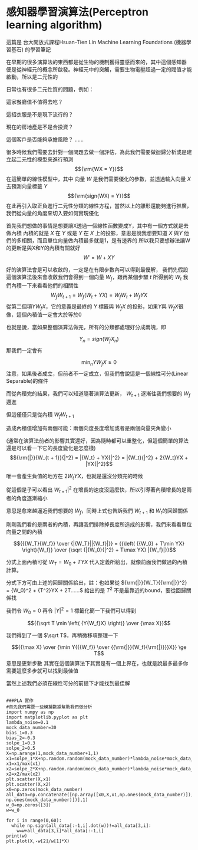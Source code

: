 # 感知器學習演算法(Perceptron learning algorithm)
這篇是 台大開放式課程Hsuan-Tien Lin Machine Learning Foundations (機器學習基石) 的學習筆記

在早期的很多演算法的東西都是從生物的機制獲得靈感而來的，其中這個感知器
便是從神經元的概念所啟發。神經元中的突觸，需要生物電壓超過一定的閥值才能啟動，所以是二元性的

日常也有很多二元性質的問題，例如：

這家餐廳值不值得去吃？

這招衣服是不是現下流行的？

現在的房地產是不是合投資？

這個客戶是否能夠承擔風險？
......

很多時候我們需要去針對一個問題去做一個評估，為此我們需要做迴歸分析或是建立起二元性的模型來進行預測
$${\rm{WX = Y}}$$
在這簡單的線性模型中，其中 向量 $W$ 是我們需要優化的參數，並透過輸入向量 $X$ 去預測向量標籤 $Y$
$${\rm{sign(WX) = Y}}$$
在此再引入取正負進行二元性分類的線性方程，當然以上的雛形還能夠進行推廣，我們從向量的角度來切入要如何實現優化

首先我們想做的事情是想要讓X透過一個線性函數變成Y，其中有一個方式就是去做內積
內積的就是 $X$ 在 $Y$ 或是 $Y$ 在 $X$ 上的投影，意思是說我想要知道 $X$ 與$Y$ 他們的多相關，而且單位向量做內積最多就是1，是有邊界的
所以我只要想辦法讓W的更新是與X和Y的內積有關就好
$$W' = W + XY$$

好的演算法會是可以收斂的，一定是在有限步數內可以得到最優解，
我們先假設這個演算法後來會收斂我們會得到一個向量 $W_f$，跟再某個步驟 $t$ 所得到的 $W_t$
我們內積一下來看看他們的相關性
$${W_f}{W_{t + 1}} = {W_f}\left( {{W_t} + YX} \right) = {W_f}{W_t} + {W_f}YX$$
從第二個項$Y{W_f}X$，它的意義是最終的 $Y$ 標籤與 $W_fX$ 的投影，如果$Y$與 $W_fX$很像，這個內積值一定會大於等於0

也就是說，當如果整個演算法做完，所有的分類都處理好分成兩塊，即

$${Y_n} = sign({W_f}{X_n})$$
那我們一定會有

$${\min_n}Y{W_f}X \ge 0$$
注意，如果後者成立，但前者不一定成立，但我們會說這是一個線性可分(Linear Separable)的條件

而從內積完的結果，我們可以知道隨著演算法更新， $W_{t+1}$ 逐漸往我們想要的 $W_{f}$ 邁進

但這僅僅只是從內積 ${W_f}{W_{t + 1}}$

造成內積值增加有兩個可能：兩個向度長度增加或者是兩個向量夾角變小

(通常在演算法前者的影響其實還好，因為隨時都可以重整化，但這個簡單的算法還是可以看一下它的長度變化是怎麼樣)
$${\rm{|}}{W_{t + 1}}{|^2} = |{W_t} + YX{|^2} = |{W_t}{|^2} + 2{W_t}YX + |YX{|^2}$$

唯一會產生負值的地方在 $2{W_t}{Y}{X}$，也就是還沒分類完的時候

從這個是子可以看出 ${W_{t + 1}}{|^2}$ 在增長的速度沒這麼快，所以引導著內積增長的是兩者的角度逐漸縮小

意思是愈來越逼近我們想要的 $W_f$，同時上式也告訴我們 $W_{t + 1}$ 和 $W_{t}$的回歸關係

剛剛我們看的是兩者的內積，再讓我們排除掉長度所造成的影響，我們來看看單位向量之間的內積

$${{{W_T}{W_f}} \over {|{W_T}||{W_f}|}} = {{\left( {{W_0} + T\min YX} \right){W_f}} \over {\sqrt {|{W_0}{|^2} + T\max YX} |{W_f}|}}$$

分式上面內積可從 $W_T=W_0+TYX$ 代入定義所給出，就像前面我們做過的內積計算。

分式下方可由上述的回歸關係給出，註：也如果從 ${\rm{|}}{W_T}{{\rm{|}}^2} = {W_0}^2 + {T^2}YX + 2T......$ 給出的是 $T^2$ 不是最靠近的bound，要從回歸關係找

我們令 $W_0=0$ 再令 $|Y{|^2} = 1$ 標籤化簡一下我們可以得到 

$${{\sqrt T \min \left( {Y{W_f}X} \right)} \over {\max X}}$$

我們得到了一個 $\sqrt T$，再稍微移項整理一下

$${{\max X} \over {\min Y{{{W_f}} \over {{\rm{|}}{W_f}{\rm{|}}}}X}} \ge T$$
意思是更新步數 其實在這個演算法下其實是有一個上界在，也就是說最多最多你需要這麼多步就可以找到最佳值

當然上述我們必須在線性可分的前提下才能找到最佳解


```

###PLA 實作
#首先我們需要一些模擬數據幫助我們做分析
import numpy as np
import matplotlib.pyplot as plt
lambda_noise=0.1
mock_data_number=30
bias_1=0.3
bias_2=-0.3
solpe_1=0.3
solpe_2=0.5
X=np.arange(1,mock_data_number+1,1)
x1=solpe_1*X+np.random.random(mock_data_number)*lambda_noise*mock_data_number+bias_1*mock_data_number
x1=x1/max(x1)
x2=solpe_2*X+np.random.random(mock_data_number)*lambda_noise*mock_data_number+bias_2*mock_data_number
x2=x2/max(x2)
plt.scatter(X,x1)
plt.scatter(X,x2)
x0=np.zeros(mock_data_number)
all_data=np.concatenate([np.array([x0,X,x1,np.ones(mock_data_number)]),np.array([x0,X,x2,-np.ones(mock_data_number)])],1)
w_0=np.zeros([3])
w=w_0

for i in range(0,60):
  while np.sign(all_data[:-1,i].dot(w))!=all_data[3,i]:
    w=w+all_data[3,i]*all_data[:-1,i]
print(w)
plt.plot(X,-w[2]/w[1]*X)
```









